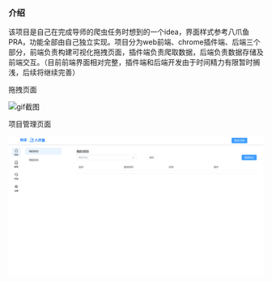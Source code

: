 ### 介绍

该项目是自己在完成导师的爬虫任务时想到的一个idea，界面样式参考八爪鱼PRA，功能全部由自己独立实现。项目分为web前端、chrome插件端、后端三个部分，前端负责构建可视化拖拽页面，插件端负责爬取数据，后端负责数据存储及前端交互。（目前前端界面相对完整，插件端和后端开发由于时间精力有限暂时搁浅，后续将继续完善）


拖拽页面

![gif截图](./docs/2023-09-05-12-03-12.gif)


项目管理页面

![项目管理](./docs/2023-9-5.png)
